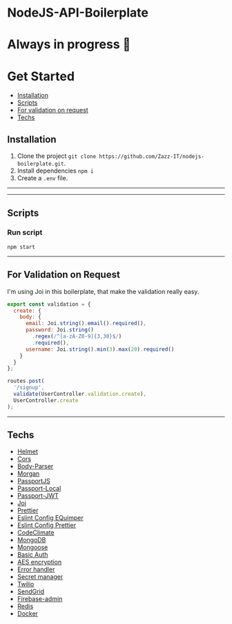# NodeJS-API-Boilerplate

# Always in progress 👷‍

# Get Started

- [Installation](https://github.com/Zazz-IT/nodejs-boilerplate#installation)
- [Scripts](https://github.com/Zazz-IT/nodejs-boilerplate#scripts)
- [For validation on request](https://github.com/Zazz-IT/nodejs-boilerplate#for-validation-on-request)
- [Techs](https://github.com/Zazz-IT/nodejs-boilerplate#techs)

## Installation

1. Clone the project `git clone https://github.com/Zazz-IT/nodejs-boilerplate.git`.
2. Install dependencies `npm i`
3. Create a `.env` file.

---

---

## Scripts

### Run script

```
npm start
```

---

## For Validation on Request

I'm using Joi in this boilerplate, that make the validation really easy.

```js
export const validation = {
  create: {
    body: {
      email: Joi.string().email().required(),
      password: Joi.string()
        .regex(/^[a-zA-Z0-9]{3,30}$/)
        .required(),
      username: Joi.string().min(3).max(20).required()
    }
  }
};

routes.post(
  '/signup',
  validate(UserController.validation.create),
  UserController.create
);
```

---

## Techs

- [Helmet](https://github.com/helmetjs/helmet)
- [Cors](https://github.com/expressjs/cors)
- [Body-Parser](https://github.com/expressjs/body-parser)
- [Morgan](https://github.com/expressjs/morgan)
- [PassportJS](https://github.com/jaredhanson/passport)
- [Passport-Local](https://github.com/jaredhanson/passport-local)
- [Passport-JWT](https://github.com/themikenicholson/passport-jwt)
- [Joi](https://github.com/hapijs/joi)
- [Prettier](https://github.com/prettier/prettier)
- [Eslint Config EQuimper](https://github.com/EQuimper/eslint-config-equimper)
- [Eslint Config Prettier](https://github.com/prettier/eslint-config-prettier)
- [CodeClimate](https://codeclimate.com/)
- [MongoDB](https://www.mongodb.com/)
- [Mongoose](http://mongoosejs.com/)
- [Basic Auth](https://www.npmjs.com/package/express-basic-auth)
- [AES encryption]()
- [Error handler]()
- [Secret manager]()
- [Twilio]()
- [SendGrid]()
- [Firebase-admin]()
- [Redis]()
- [Docker]()
